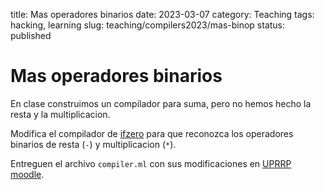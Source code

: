 title: Mas operadores binarios
date: 2023-03-07
category: Teaching
tags: hacking, learning
slug: teaching/compilers2023/mas-binop
status: published

# Mas operadores binarios

En clase construimos un compilador para suma, pero no hemos hecho la resta y la
multiplicacion.

Modifica el compilador de
[ifzero](https://github.com/humberto-ortiz/compilers-2023/tree/main/ifzero) para
que reconozca los operadores binarios de resta (`-`) y multiplicacion (`*`).


Entreguen  el archivo `compiler.ml` con sus modificaciones en
[UPRRP moodle](https://online.uprrp.edu/).
